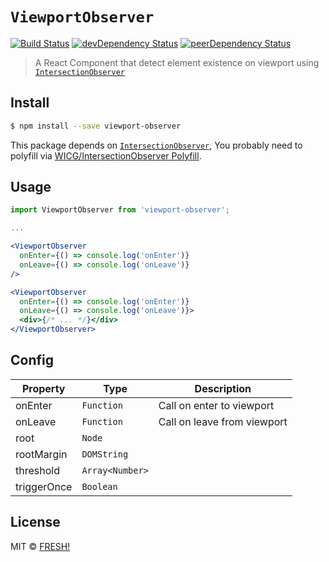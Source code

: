 # `ViewportObserver`

[![Build Status](https://travis-ci.org/openfresh/viewport-observer.svg?branch=master)](https://travis-ci.org/openfresh/viewport-observer)
[![devDependency Status](https://david-dm.org/openfresh/viewport-observer/dev-status.svg)](https://david-dm.org/openfresh/viewport-observer?type=dev)
[![peerDependency Status](https://david-dm.org/openfresh/viewport-observer/peer-status.svg)](https://david-dm.org/openfresh/viewport-observer?type=peer)

> A React Component that detect element existence on viewport using [`IntersectionObserver`](https://wicg.github.io/IntersectionObserver/)

## Install

```bash
$ npm install --save viewport-observer
```

This package depends on [`IntersectionObserver`](https://wicg.github.io/IntersectionObserver/), You probably need to polyfill via [WICG/IntersectionObserver Polyfill](https://github.com/WICG/IntersectionObserver/tree/gh-pages/polyfill).

## Usage

```jsx
import ViewportObserver from 'viewport-observer';

...

<ViewportObserver
  onEnter={() => console.log('onEnter')}
  onLeave={() => console.log('onLeave')}
/>

<ViewportObserver
  onEnter={() => console.log('onEnter')}
  onLeave={() => console.log('onLeave')}>
  <div>{/* ... */}</div>
</ViewportObserver>
```

## Config

|  Property   | Type       | Description                 |
| ----------- | ---------- | --------------------------- |
| onEnter | `Function` | Call on enter to viewport   |
| onLeave | `Function` | Call on leave from viewport |
| root | `Node` | |
| rootMargin | `DOMString` | |
| threshold  | `Array<Number>` | |
| triggerOnce | `Boolean` | |

## License

MIT © [FRESH!](https://github.com/openfresh)
